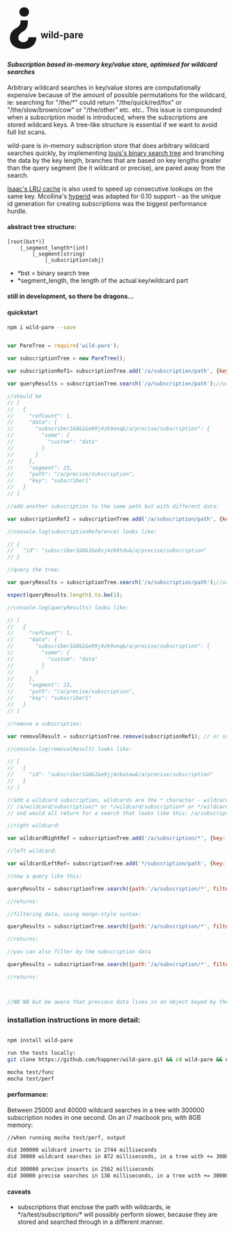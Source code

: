 <span style="font-size:128">&#191;</span> wild-pare
----------------

#### *Subscription based in-memory key/value store, optimised for wildcard searches*


Arbitrary wildcard searches in key/value stores are computationally expensive because of the amount of possible permutations for the wildcard, ie: searching for "/the/*" could return "/the/quick/red/fox" or "/the/slow/brown/cow" or "/the/other" etc. etc.. This issue is compounded when a subscription model is introduced, where the subscriptions are stored wildcard keys. A tree-like structure is essential if we want to avoid full list scans.

wild-pare is in-memory subscription store that does arbitrary wildcard searches quickly, by implementing [louis's binary search tree](https://github.com/louischatriot/node-binary-search-tree) and branching the data by the key length, branches that are based on key lengths greater than the query segment (be it wildcard or precise), are pared away from the search.

[Isaac's LRU cache](https://github.com/isaacs/node-lru-cache) is also used to speed up consecutive lookups on the same key. Mcollina's [hyperid](https://github.com/mcollina/hyperid) was adapted for 0.10 support - as the unique id generation for creating subscriptions was the biggest performance hurdle.

#### abstract tree structure:

```
[root(bst*)]
    |_segment_length*(int)
        |_segment(string)
            |_subscription(obj)

```
- *bst = binary search tree
- *segment_length, the length of the actual key/wildcard part


#### still in development, so there be dragons...

#### quickstart

```bash
npm i wild-pare --save
```

```javascript

var PareTree = require('wild-pare');

var subscriptionTree = new PareTree();

var subscriptionRef1= subscriptionTree.add('/a/subscription/path', {key:'subscriber1', data:{some:{custom:"data"}, value:12}});

var queryResults = subscriptionTree.search('/a/subscription/path');//or subscriptionTree.search({path:'/a/precise/subscription'})

//should be
// [
//   {
//     "refCount": 1,
//     "data": {
//       "subscriber1&0&1&e99j4zk9onq&/a/precise/subscription": {
//         "some": {
//           "custom": "data"
//         }
//       }
//     },
//     "segment": 23,
//     "path": "/a/precise/subscription",
//     "key": "subscriber1"
//   }
// ]

//add another subscription to the same path but with different data:

var subscriptionRef2 = subscriptionTree.add('/a/subscription/path', {key:'subscriber1', data:{some:{custom:"data"}}, value:6});

//console.log(subscriptionReference) looks like:

// {
//   "id": "subscriber1&0&1&e8vj4zk8tdu&/a/precise/subscription"
// }

//query the tree:

var queryResults = subscriptionTree.search('/a/subscription/path');//or subscriptionTree.search({path:'/a/subscription/path'})

expect(queryResults.length).to.be(1);

//console.log(queryResults) looks like:

// [
//   {
//     "refCount": 1,
//     "data": {
//       "subscriber1&0&1&e99j4zk9onq&/a/precise/subscription": {
//         "some": {
//           "custom": "data"
//         }
//       }
//     },
//     "segment": 23,
//     "path": "/a/precise/subscription",
//     "key": "subscriber1"
//   }
// ]

//remove a subscription:

var removalResult = subscriptionTree.remove(subscriptionRef1); // or subscriptionTree.remove({id:subscriptionReference.id}) or subscriptionTree.remove(subscriptionReference.recipient.path)

//console.log(removalResult) looks like:

// [
//   {
//     "id": "subscriber1&0&1&e9jj4zkaiew&/a/precise/subscription"
//   }
// ]

//add a wildcard subscription, wildcards are the * character - wildcards allow for any amount of text, so the following are valid wildcard paths:
// /a/wildcard/subscription/* or */wildcard/subscription* or */wildcard* or */wildcard*/subscription/*
// and would all return for a search that looks like this: /a/subscription/path

//right wildcard:

var wildcardRightRef = subscriptionTree.add('/a/subscription/*', {key:'subscriber2', data:{some:{custom:"data"}}, value:5});

//left wildcard:

var wildcardLeftRef= subscriptionTree.add('*/subscription/path', {key:'subscriber2', data:{some:{custom:"data"}}, value:15});

//now a query like this:

queryResults = subscriptionTree.search({path:'/a/subscription/*', filter:{key:'subscriber2'}});//only subscriber2's subscriptions

//returns:

//filtering data, using mongo-style syntax:

queryResults = subscriptionTree.search({path:'/a/subscription/*', filter:{key:'subscriber2'}});//only subscriber2's subscriptions

//returns:

//you can also filter by the subscription data

queryResults = subscriptionTree.search({path:'/a/subscription/*', filter:{$lte:["data.value",10]}});//only subscriptions with a data.value less than 10

//returns:



//NB NB but be aware that previous data lives in an object keyed by the subscription id, so is not easily addressed in a filter, ie:


```

### installation instructions in more detail:

```bash

npm install wild-pare

run the tests locally:
git clone https://github.com/happner/wild-pare.git && cd wild-pare && npm install

mocha test/func
mocha test/perf

```

#### performance:

Between 25000 and 40000 wildcard searches in a tree with 300000 subscription nodes in one second. On an i7 macbook pro, with 8GB memory:

```bash
//when running mocha test/perf, output

did 300000 wildcard inserts in 2744 milliseconds
did 30000 wildcard searches in 872 milliseconds, in a tree with += 300000 nodes.

did 300000 precise inserts in 2562 milliseconds
did 30000 precise searches in 138 milliseconds, in a tree with += 300000 nodes.
```

#### caveats

- subscriptions that enclose the path with wildcards, ie \*/a/test/subscription/\* will possibly perform slower, because they are stored and searched through in a different manner.